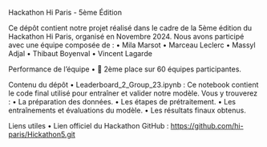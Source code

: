Hackathon Hi Paris - 5ème Édition

Ce dépôt contient notre projet réalisé dans le cadre de la 5ème édition du Hackathon Hi Paris, organisé en Novembre 2024.
Nous avons participé avec une équipe composée de :
	•	Mila Marsot
	•	Marceau Leclerc
	•	Massyl Adjal
	•	Thibaut Boyenval
	•	Vincent Lagarde

Performance de l’équipe
	•	🥈 2ème place sur 60 équipes participantes.

Contenu du dépôt
	•	Leaderboard_2_Group_23.ipynb :
Ce notebook contient le code final utilisé pour entraîner et valider notre modèle. Vous y trouverez :
	•	La préparation des données.
	•	Les étapes de prétraitement.
	•	Les entraînements et évaluations du modèle.
	•	Les résultats finaux obtenus.

Liens utiles
	•	Lien officiel du Hackathon GitHub :
https://github.com/hi-paris/Hickathon5.git

